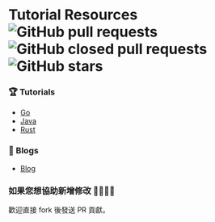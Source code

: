 # Tutorial Resources ![GitHub pull requests](https://img.shields.io/github/issues-pr-raw/b2etw/tutorial-resources?style=flat-square) ![GitHub closed pull requests](https://img.shields.io/github/issues-pr-closed-raw/b2etw/tutorial-resources?style=flat-square) ![GitHub stars](https://img.shields.io/github/stars/b2etw/tutorial-resources?style=flat-square) 
 
### 🏆 Tutorials
* [Go](https://github.com/b2etw/tutorial-resources/tree/master/Go)
* [Java](https://github.com/b2etw/tutorial-resources/tree/master/Java)
* [Rust](https://github.com/b2etw/tutorial-resources/tree/master/Rust)

### 📝 Blogs
* [Blog](https://github.com/b2etw/tutorial-resources/tree/master/Blog)

### 如果您想協助新增修改 🙋‍♂️🙋‍♀️
歡迎直接 fork 後發送 PR 貢獻。
